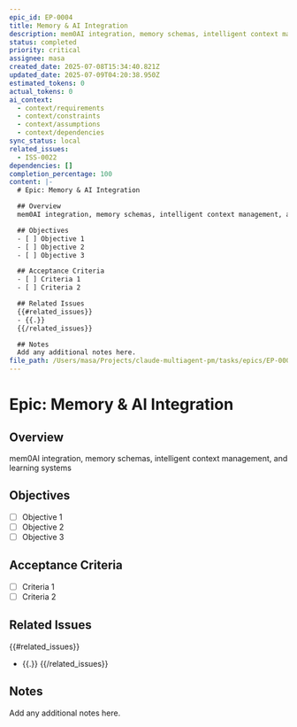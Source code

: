 ```yaml
---
epic_id: EP-0004
title: Memory & AI Integration
description: mem0AI integration, memory schemas, intelligent context management, and learning systems
status: completed
priority: critical
assignee: masa
created_date: 2025-07-08T15:34:40.821Z
updated_date: 2025-07-09T04:20:38.950Z
estimated_tokens: 0
actual_tokens: 0
ai_context:
  - context/requirements
  - context/constraints
  - context/assumptions
  - context/dependencies
sync_status: local
related_issues:
  - ISS-0022
dependencies: []
completion_percentage: 100
content: |-
  # Epic: Memory & AI Integration

  ## Overview
  mem0AI integration, memory schemas, intelligent context management, and learning systems

  ## Objectives
  - [ ] Objective 1
  - [ ] Objective 2
  - [ ] Objective 3

  ## Acceptance Criteria
  - [ ] Criteria 1
  - [ ] Criteria 2

  ## Related Issues
  {{#related_issues}}
  - {{.}}
  {{/related_issues}}

  ## Notes
  Add any additional notes here.
file_path: /Users/masa/Projects/claude-multiagent-pm/tasks/epics/EP-0004-memory-ai-integration.md
---
```


# Epic: Memory & AI Integration

## Overview
mem0AI integration, memory schemas, intelligent context management, and learning systems

## Objectives
- [ ] Objective 1
- [ ] Objective 2
- [ ] Objective 3

## Acceptance Criteria
- [ ] Criteria 1
- [ ] Criteria 2

## Related Issues
{{#related_issues}}
- {{.}}
{{/related_issues}}

## Notes
Add any additional notes here.
